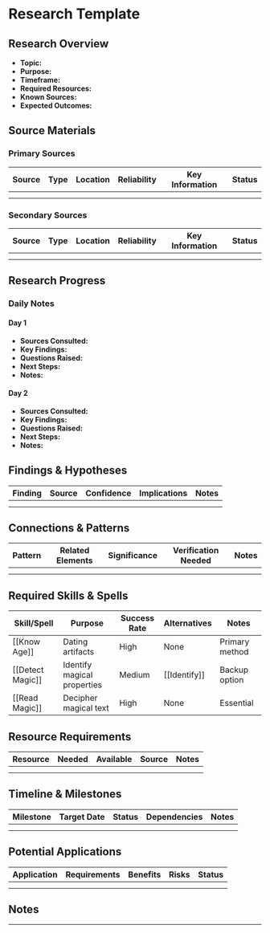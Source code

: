 # Research Template

## Research Overview

- **Topic:**
- **Purpose:**
- **Timeframe:**
- **Required Resources:**
- **Known Sources:**
- **Expected Outcomes:**

## Source Materials

### Primary Sources

| Source | Type | Location | Reliability | Key Information | Status |
| ------ | ---- | -------- | ----------- | --------------- | ------ |
|        |      |          |             |                 |        |
|        |      |          |             |                 |        |

### Secondary Sources

| Source | Type | Location | Reliability | Key Information | Status |
| ------ | ---- | -------- | ----------- | --------------- | ------ |
|        |      |          |             |                 |        |
|        |      |          |             |                 |        |

## Research Progress

### Daily Notes

#### Day 1

- **Sources Consulted:**
- **Key Findings:**
- **Questions Raised:**
- **Next Steps:**
- **Notes:**

#### Day 2

- **Sources Consulted:**
- **Key Findings:**
- **Questions Raised:**
- **Next Steps:**
- **Notes:**

## Findings & Hypotheses

| Finding | Source | Confidence | Implications | Notes |
| ------- | ------ | ---------- | ------------ | ----- |
|         |        |            |              |       |
|         |        |            |              |       |

## Connections & Patterns

| Pattern | Related Elements | Significance | Verification Needed | Notes |
| ------- | ---------------- | ------------ | ------------------- | ----- |
|         |                  |              |                     |       |
|         |                  |              |                     |       |

## Required Skills & Spells

| Skill/Spell      | Purpose                     | Success Rate | Alternatives | Notes          |
| ---------------- | --------------------------- | ------------ | ------------ | -------------- |
| [[Know Age]]     | Dating artifacts            | High         | None         | Primary method |
| [[Detect Magic]] | Identify magical properties | Medium       | [[Identify]] | Backup option  |
| [[Read Magic]]   | Decipher magical text       | High         | None         | Essential      |

## Resource Requirements

| Resource | Needed | Available | Source | Notes |
| -------- | ------ | --------- | ------ | ----- |
|          |        |           |        |       |
|          |        |           |        |       |

## Timeline & Milestones

| Milestone | Target Date | Status | Dependencies | Notes |
| --------- | ----------- | ------ | ------------ | ----- |
|           |             |        |              |       |
|           |             |        |              |       |

## Potential Applications

| Application | Requirements | Benefits | Risks | Status |
| ----------- | ------------ | -------- | ----- | ------ |
|             |              |          |       |        |
|             |              |          |       |        |

## Notes

---

